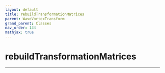 ```yaml
---
layout: default
title: rebuildTransformationMatrices
parent: WaveVortexTransform
grand_parent: Classes
nav_order: 134
mathjax: true
---
```


#  rebuildTransformationMatrices




---

